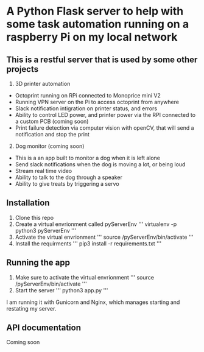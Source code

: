 # A Python Flask server to help with some task automation running on a raspberry Pi on my local network

## This is a restful server that is used by some other projects
1. 3D printer automation
* Octoprint running on RPi connected to Monoprice mini V2
* Running VPN server on the Pi to access octoprint from anywhere
* Slack notification intigration on printer status, and errors
* Ability to control LED power, and printer power via the RPI connected to a custom PCB (coming soon)
* Print failure detection via computer vision with openCV, that will send a notification and stop the print

2. Dog monitor (coming soon)
* This is a an app built to monitor a dog when it is left alone
* Send slack notifications when the dog is moving a lot, or being loud
* Stream real time video
* Ability to talk to the dog through a speaker
* Ability to give treats by triggering a servo



## Installation
1. Clone this repo
2. Create a virtual envrionment called pyServerEnv
'''
virtualenv -p python3 pyServerEnv
'''
3. Activate the virtual envrionment
'''
source /pyServerEnv/bin/activate
'''
4. Install the requirments
'''
pip3 install -r requirements.txt
'''


## Running the app
1. Make sure to activate the virtual envrionment
'''
source /pyServerEnv/bin/activate
'''
2. Start the server 
'''
python3 app.py
'''

I am running it with Gunicorn and Nginx, which manages starting and restating my server. 


## API documentation
Coming soon

